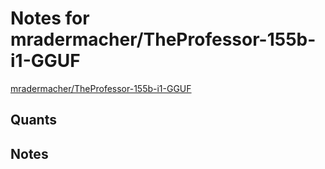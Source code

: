 # Notes for mradermacher/TheProfessor-155b-i1-GGUF
[mradermacher/TheProfessor-155b-i1-GGUF](https://huggingface.co/mradermacher/TheProfessor-155b-i1-GGUF)

## Quants
<quants go here>

## Notes
<notes here>
